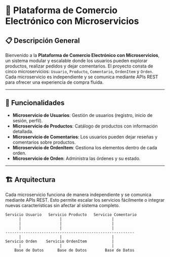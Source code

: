 # 🛒 Plataforma de Comercio Electrónico con Microservicios

## 📋 Descripción General

Bienvenido a la **Plataforma de Comercio Electrónico con Microservicios**, un sistema modular y escalable donde los usuarios pueden explorar productos, realizar pedidos y dejar comentarios. El proyecto consta de cinco microservicios: `Usuario`, `Producto`, `Comentario`, `OrdenItem` y `Orden`. Cada microservicio es independiente y se comunica mediante APIs REST para ofrecer una experiencia de compra fluida.

---

## 🎯 Funcionalidades

- **Microservicio de Usuarios**: Gestión de usuarios (registro, inicio de sesión, perfil).
- **Microservicio de Productos**: Catálogo de productos con información detallada.
- **Microservicio de Comentarios**: Los usuarios pueden dejar reseñas y comentarios sobre productos.
- **Microservicio de OrdenItem**: Gestiona los elementos dentro de cada orden.
- **Microservicio de Orden**: Administra las órdenes y su estado.

---

## 🏗️ Arquitectura

Cada microservicio funciona de manera independiente y se comunica mediante APIs REST. Esto permite escalar los servicios fácilmente o integrar nuevas características sin afectar al sistema completo.

```plaintext
Servicio Usuario   Servicio Producto   Servicio Comentario
      |                 |                      |
      |                 |                      |
      |                 |                      |
---------------------------------------------------------
      |                 |                      |
Servicio Orden    Servicio OrdenItem           |
      |                 |                      |
    Base de Datos      Base de Datos        Base de Datos
